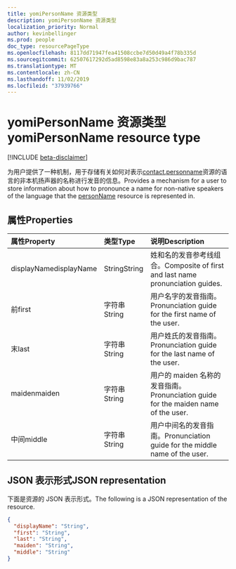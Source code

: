 ```yaml
---
title: yomiPersonName 资源类型
description: yomiPersonName 资源类型
localization_priority: Normal
author: kevinbellinger
ms.prod: people
doc_type: resourcePageType
ms.openlocfilehash: 8117dd71947fea41508ccbe7d50d49a4f78b335d
ms.sourcegitcommit: 62507617292d5ad8598e83a8a253c986d9bac787
ms.translationtype: MT
ms.contentlocale: zh-CN
ms.lasthandoff: 11/02/2019
ms.locfileid: "37939766"
---
```

# <a name="yomipersonname-resource-type"></a><span data-ttu-id="44776-103">yomiPersonName 资源类型</span><span class="sxs-lookup"><span data-stu-id="44776-103">yomiPersonName resource type</span></span>

[!INCLUDE [beta-disclaimer](../../includes/beta-disclaimer.md)]

<span data-ttu-id="44776-104">为用户提供了一种机制，用于存储有关如何对表示[contact.personname](personname.md)资源的语言的非本机扬声器的名称进行发音的信息。</span><span class="sxs-lookup"><span data-stu-id="44776-104">Provides a mechanism for a user to store information about how to pronounce a name for non-native speakers of the language that the [personName](personname.md) resource is represented in.</span></span>

## <a name="properties"></a><span data-ttu-id="44776-105">属性</span><span class="sxs-lookup"><span data-stu-id="44776-105">Properties</span></span>

| <span data-ttu-id="44776-106">属性</span><span class="sxs-lookup"><span data-stu-id="44776-106">Property</span></span>     | <span data-ttu-id="44776-107">类型</span><span class="sxs-lookup"><span data-stu-id="44776-107">Type</span></span>        | <span data-ttu-id="44776-108">说明</span><span class="sxs-lookup"><span data-stu-id="44776-108">Description</span></span>                                             |
|:-------------|:------------|:--------------------------------------------------------|
|<span data-ttu-id="44776-109">displayName</span><span class="sxs-lookup"><span data-stu-id="44776-109">displayName</span></span>   |<span data-ttu-id="44776-110">String</span><span class="sxs-lookup"><span data-stu-id="44776-110">String</span></span>       | <span data-ttu-id="44776-111">姓和名的发音参考线组合。</span><span class="sxs-lookup"><span data-stu-id="44776-111">Composite of first and last name pronunciation guides.</span></span>  |
|<span data-ttu-id="44776-112">前</span><span class="sxs-lookup"><span data-stu-id="44776-112">first</span></span>         |<span data-ttu-id="44776-113">字符串</span><span class="sxs-lookup"><span data-stu-id="44776-113">String</span></span>       | <span data-ttu-id="44776-114">用户名字的发音指南。</span><span class="sxs-lookup"><span data-stu-id="44776-114">Pronunciation guide for the first name of the user.</span></span>     |
|<span data-ttu-id="44776-115">末</span><span class="sxs-lookup"><span data-stu-id="44776-115">last</span></span>          |<span data-ttu-id="44776-116">字符串</span><span class="sxs-lookup"><span data-stu-id="44776-116">String</span></span>       | <span data-ttu-id="44776-117">用户姓氏的发音指南。</span><span class="sxs-lookup"><span data-stu-id="44776-117">Pronunciation guide for the last name of the user.</span></span>      |
|<span data-ttu-id="44776-118">maiden</span><span class="sxs-lookup"><span data-stu-id="44776-118">maiden</span></span>        |<span data-ttu-id="44776-119">字符串</span><span class="sxs-lookup"><span data-stu-id="44776-119">String</span></span>       | <span data-ttu-id="44776-120">用户的 maiden 名称的发音指南。</span><span class="sxs-lookup"><span data-stu-id="44776-120">Pronunciation guide for the maiden name of the user.</span></span>    |
|<span data-ttu-id="44776-121">中间</span><span class="sxs-lookup"><span data-stu-id="44776-121">middle</span></span>        |<span data-ttu-id="44776-122">字符串</span><span class="sxs-lookup"><span data-stu-id="44776-122">String</span></span>       | <span data-ttu-id="44776-123">用户中间名的发音指南。</span><span class="sxs-lookup"><span data-stu-id="44776-123">Pronunciation guide for the middle name of the user.</span></span>    |

## <a name="json-representation"></a><span data-ttu-id="44776-124">JSON 表示形式</span><span class="sxs-lookup"><span data-stu-id="44776-124">JSON representation</span></span>

<span data-ttu-id="44776-125">下面是资源的 JSON 表示形式。</span><span class="sxs-lookup"><span data-stu-id="44776-125">The following is a JSON representation of the resource.</span></span>

<!-- {
  "blockType": "resource",
  "optionalProperties": [

  ],
  "@odata.type": "microsoft.graph.yomiPersonName",
  "baseType": null
}-->

```json
{
  "displayName": "String",
  "first": "String",
  "last": "String",
  "maiden": "String",
  "middle": "String"
}
```

<!-- uuid: 16cd6b66-4b1a-43a1-adaf-3a886856ed98
2019-02-04 14:57:30 UTC -->
<!-- {
  "type": "#page.annotation",
  "description": "yomiPersonName resource",
  "keywords": "",
  "section": "documentation",
  "tocPath": ""
}-->
